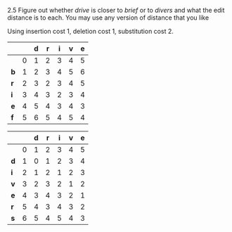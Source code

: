 2.5 Figure out whether _drive_ is closer to _brief_ or to _divers_ and what the edit distance is to each. You may use any version of distance that you like

Using insertion cost 1, deletion cost 1, substitution cost 2.


|   |   | d | r | i | v | e |
|---|---|---|---|---|---|---|
|   | 0 | 1 | 2 | 3 | 4 | 5 |
| **b** | 1 | 2 | 3 | 4 | 5 | 6 |
| **r** | 2 | 3 | 2 | 3 | 4 | 5 |
| **i** | 3 | 4 | 3 | 2 | 3 | 4 |
| **e** | 4 | 5 | 4 | 3 | 4 | 3 |
| **f** | 5 | 6 | 5 | 4 | 5 | 4 |


|   |   | d | r | i | v | e |
|---|---|---|---|---|---|---|
|   | 0 | 1 | 2 | 3 | 4 | 5 |
| **d** | 1 | 0 | 1 | 2 | 3 | 4 |
| **i** | 2 | 1 | 2 | 1 | 2 | 3 |
| **v** | 3 | 2 | 3 | 2 | 1 | 2 |
| **e** | 4 | 3 | 4 | 3 | 2 | 1 |
| **r** | 5 | 4 | 3 | 4 | 3 | 2 |
| **s** | 6 | 5 | 4 | 5 | 4 | 3 |
